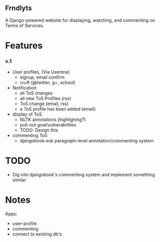 Frndlyts
--------
A Django-powered website for displaying, watching, and commenting on Terms of Services.

Features
========
### v.1
 * User profiles, (Via Userena)
    * signup, email confirm
    * cruft (@twitter, g+, school)
 * Notification
    * all ToS changes
    * all new ToS Profiles (rss)
    * ToS change (email, rss)
    * a ToS profile has been added (email)
 * display of ToS
    * NLTK annotations (highlighing?)
    * pull-out goal/vulnerabilities
    * TODO: Design this
 * commenting ToS
    * djangobook-esk paragraph-level annotation/commenting system

TODO
====
 * Dig into djangobook's commenting system and implement something similar


Notes
=====
Apps:
 * user-profile
 * commenting
 * connect to existing db's
